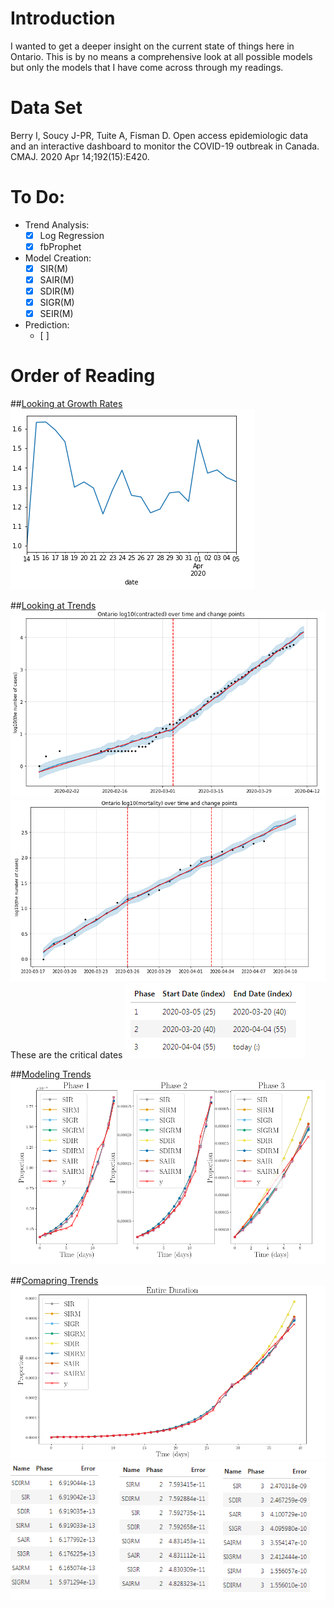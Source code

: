 # Introduction
I wanted to get a deeper insight on the current state of things here in Ontario.  This is by no means a comprehensive look at all possible models but only the models that I have come across through my readings.

# Data Set
Berry I, Soucy J-PR, Tuite A, Fisman D. Open access epidemiologic data and an interactive dashboard to monitor the COVID-19 outbreak in Canada. CMAJ. 2020 Apr 14;192(15):E420.

# To Do:

- Trend Analysis:
	- [x] Log Regression
	- [x] fbProphet

- Model Creation:
	- [x] SIR(M)
	- [x] SAIR(M)
	- [x] SDIR(M)
	- [x] SIGR(M)
	- [x] SEIR(M)

- Prediction:
	- [ ] 


# Order of Reading

##[Looking at Growth Rates](https://github.com/mgaringoDev/myOntarioCovidModelTrendAnalysis/blob/master/notebooks/GrowthFactor.ipynb)
![](https://raw.githubusercontent.com/mgaringoDev/myOntarioCovidModelTrendAnalysis/master/imgs/weeklyGrowthFactor.PNG)

##[Looking at Trends](https://github.com/mgaringoDev/myOntarioCovidModelTrendAnalysis/blob/master/notebooks/TrendLines_fbprophet.ipynb)
![](https://raw.githubusercontent.com/mgaringoDev/myOntarioCovidModelTrendAnalysis/master/imgs/trendAnalysis_1.PNG)
![](https://raw.githubusercontent.com/mgaringoDev/myOntarioCovidModelTrendAnalysis/master/imgs/trendAnalysis_2.PNG)
These are the critical dates
![](https://raw.githubusercontent.com/mgaringoDev/myOntarioCovidModelTrendAnalysis/master/imgs/criticalDates.PNG)

##[Modeling Trends](https://github.com/mgaringoDev/myOntarioCovidModelTrendAnalysis/blob/master/notebooks/ModelComparison.ipynb)
![](https://raw.githubusercontent.com/mgaringoDev/myOntarioCovidModelTrendAnalysis/master/imgs/3PhaseModelComparison.PNG)


##[Comapring Trends](https://github.com/mgaringoDev/myOntarioCovidModelTrendAnalysis/blob/master/notebooks/ModelComparison.ipynb)
![](https://raw.githubusercontent.com/mgaringoDev/myOntarioCovidModelTrendAnalysis/master/imgs/entireTimeModelComparison.PNG)
![](https://raw.githubusercontent.com/mgaringoDev/myOntarioCovidModelTrendAnalysis/master/imgs/modelErrorComparison.png)

